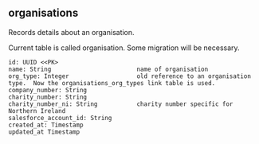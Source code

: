 ## organisations

Records details about an organisation.

Current table is called organisation.  Some migration
will be necessary.

```
id: UUID <<PK>
name: String                        name of organisation
org_type: Integer                   old reference to an organisation type.  Now the organisations_org_types link table is used.
company_number: String              
charity_number: String
charity_number_ni: String           charity number specific for Northern Ireland
salesforce_account_id: String           
created_at: Timestamp
updated_at Timestamp
```